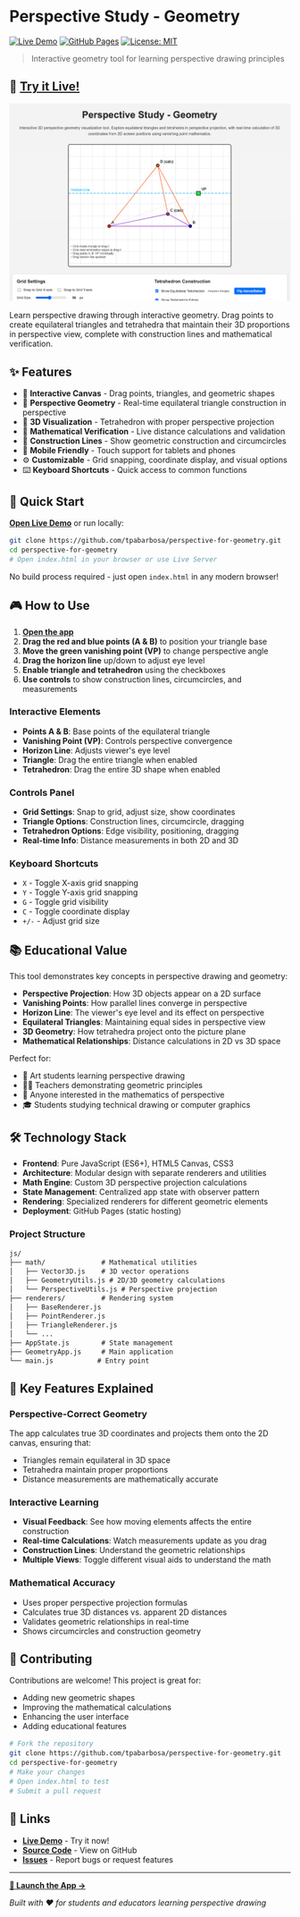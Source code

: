 # Perspective Study - Geometry

[![Live Demo](https://img.shields.io/badge/demo-live-brightgreen)](https://tpabarbosa.github.io/perspective-for-geometry/)
[![GitHub Pages](https://img.shields.io/badge/GitHub-Pages-blue)](https://tpabarbosa.github.io/perspective-for-geometry/)
[![License: MIT](https://img.shields.io/badge/License-MIT-yellow.svg)](https://opensource.org/licenses/MIT)

> Interactive geometry tool for learning perspective drawing principles

## 🎯 [Try it Live!](https://tpabarbosa.github.io/perspective-for-geometry/)

![Screenshot](screenshot.png)

Learn perspective drawing through interactive geometry. Drag points to create equilateral triangles and tetrahedra that maintain their 3D proportions in perspective view, complete with construction lines and mathematical verification.

## ✨ Features

- 🎨 **Interactive Canvas** - Drag points, triangles, and geometric shapes
- 📐 **Perspective Geometry** - Real-time equilateral triangle construction in perspective
- 🎲 **3D Visualization** - Tetrahedron with proper perspective projection
- 🔢 **Mathematical Verification** - Live distance calculations and validation
- 📏 **Construction Lines** - Show geometric construction and circumcircles
- 📱 **Mobile Friendly** - Touch support for tablets and phones
- ⚙️ **Customizable** - Grid snapping, coordinate display, and visual options
- ⌨️ **Keyboard Shortcuts** - Quick access to common functions

## 🚀 Quick Start

**[Open Live Demo](https://tpabarbosa.github.io/perspective-for-geometry/)** or run locally:

```bash
git clone https://github.com/tpabarbosa/perspective-for-geometry.git
cd perspective-for-geometry
# Open index.html in your browser or use Live Server
```

No build process required - just open `index.html` in any modern browser!

## 🎮 How to Use

1. **[Open the app](https://tpabarbosa.github.io/perspective-for-geometry/)**
2. **Drag the red and blue points (A & B)** to position your triangle base
3. **Move the green vanishing point (VP)** to change perspective angle
4. **Drag the horizon line** up/down to adjust eye level
5. **Enable triangle and tetrahedron** using the checkboxes
6. **Use controls** to show construction lines, circumcircles, and measurements

### Interactive Elements

- **Points A & B**: Base points of the equilateral triangle
- **Vanishing Point (VP)**: Controls perspective convergence
- **Horizon Line**: Adjusts viewer's eye level
- **Triangle**: Drag the entire triangle when enabled
- **Tetrahedron**: Drag the entire 3D shape when enabled

### Controls Panel

- **Grid Settings**: Snap to grid, adjust size, show coordinates
- **Triangle Options**: Construction lines, circumcircle, dragging
- **Tetrahedron Options**: Edge visibility, positioning, dragging
- **Real-time Info**: Distance measurements in both 2D and 3D

### Keyboard Shortcuts

- `X` - Toggle X-axis grid snapping
- `Y` - Toggle Y-axis grid snapping
- `G` - Toggle grid visibility
- `C` - Toggle coordinate display
- `+/-` - Adjust grid size

## 📚 Educational Value

This tool demonstrates key concepts in perspective drawing and geometry:

- **Perspective Projection**: How 3D objects appear on a 2D surface
- **Vanishing Points**: How parallel lines converge in perspective
- **Horizon Line**: The viewer's eye level and its effect on perspective
- **Equilateral Triangles**: Maintaining equal sides in perspective view
- **3D Geometry**: How tetrahedra project onto the picture plane
- **Mathematical Relationships**: Distance calculations in 2D vs 3D space

Perfect for:
- 🎨 Art students learning perspective drawing
- 👩‍🏫 Teachers demonstrating geometric principles
- 📐 Anyone interested in the mathematics of perspective
- 🎓 Students studying technical drawing or computer graphics

## 🛠️ Technology Stack

- **Frontend**: Pure JavaScript (ES6+), HTML5 Canvas, CSS3
- **Architecture**: Modular design with separate renderers and utilities
- **Math Engine**: Custom 3D perspective projection calculations
- **State Management**: Centralized app state with observer pattern
- **Rendering**: Specialized renderers for different geometric elements
- **Deployment**: GitHub Pages (static hosting)

### Project Structure

```
js/
├── math/              # Mathematical utilities
│   ├── Vector3D.js    # 3D vector operations
│   ├── GeometryUtils.js # 2D/3D geometry calculations
│   └── PerspectiveUtils.js # Perspective projection
├── renderers/         # Rendering system
│   ├── BaseRenderer.js
│   ├── PointRenderer.js
│   ├── TriangleRenderer.js
│   └── ...
├── AppState.js        # State management
├── GeometryApp.js     # Main application
└── main.js           # Entry point
```

## 🎯 Key Features Explained

### Perspective-Correct Geometry
The app calculates true 3D coordinates and projects them onto the 2D canvas, ensuring that:
- Triangles remain equilateral in 3D space
- Tetrahedra maintain proper proportions
- Distance measurements are mathematically accurate

### Interactive Learning
- **Visual Feedback**: See how moving elements affects the entire construction
- **Real-time Calculations**: Watch measurements update as you drag
- **Construction Lines**: Understand the geometric relationships
- **Multiple Views**: Toggle different visual aids to understand the math

### Mathematical Accuracy
- Uses proper perspective projection formulas
- Calculates true 3D distances vs. apparent 2D distances
- Validates geometric relationships in real-time
- Shows circumcircles and construction geometry

## 🤝 Contributing

Contributions are welcome! This project is great for:
- Adding new geometric shapes
- Improving the mathematical calculations
- Enhancing the user interface
- Adding educational features

```bash
# Fork the repository
git clone https://github.com/tpabarbosa/perspective-for-geometry.git
cd perspective-for-geometry
# Make your changes
# Open index.html to test
# Submit a pull request
```


## 🔗 Links

- **[Live Demo](https://tpabarbosa.github.io/perspective-for-geometry/)** - Try it now!
- **[Source Code](https://github.com/tpabarbosa/perspective-for-geometry)** - View on GitHub
- **[Issues](https://github.com/tpabarbosa/perspective-for-geometry/issues)** - Report bugs or request features

---

**[🎯 Launch the App →](https://tpabarbosa.github.io/perspective-for-geometry/)**

*Built with ❤️ for students and educators learning perspective drawing*
